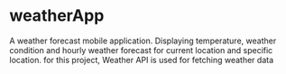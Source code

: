 # weatherApp

A weather forecast mobile application. 
Displaying temperature, weather condition and hourly weather forecast for current location and specific location. 
for this project, Weather API is used for fetching weather data
